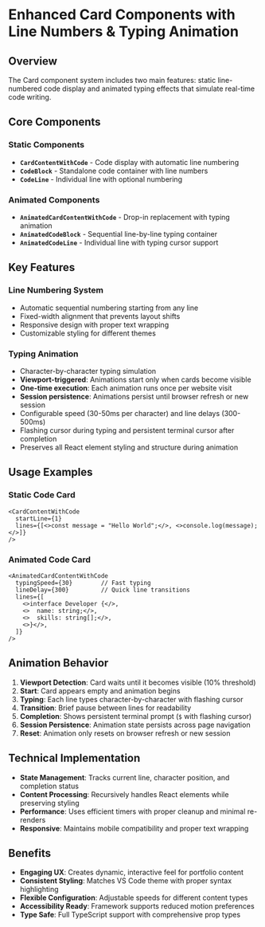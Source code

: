 # Enhanced Card Components with Line Numbers & Typing Animation

## Overview

The Card component system includes two main features: static line-numbered code display and animated typing effects that simulate real-time code writing.

## Core Components

### Static Components

- **`CardContentWithCode`** - Code display with automatic line numbering
- **`CodeBlock`** - Standalone code container with line numbers
- **`CodeLine`** - Individual line with optional numbering

### Animated Components

- **`AnimatedCardContentWithCode`** - Drop-in replacement with typing animation
- **`AnimatedCodeBlock`** - Sequential line-by-line typing container
- **`AnimatedCodeLine`** - Individual line with typing cursor support

## Key Features

### Line Numbering System

- Automatic sequential numbering starting from any line
- Fixed-width alignment that prevents layout shifts
- Responsive design with proper text wrapping
- Customizable styling for different themes

### Typing Animation

- Character-by-character typing simulation
- **Viewport-triggered**: Animations start only when cards become visible
- **One-time execution**: Each animation runs once per website visit
- **Session persistence**: Animations persist until browser refresh or new session
- Configurable speed (30-50ms per character) and line delays (300-500ms)
- Flashing cursor during typing and persistent terminal cursor after completion
- Preserves all React element styling and structure during animation

## Usage Examples

### Static Code Card

```tsx
<CardContentWithCode
  startLine={1}
  lines={[<>const message = "Hello World";</>, <>console.log(message);</>]}
/>
```

### Animated Code Card

```tsx
<AnimatedCardContentWithCode
  typingSpeed={30}        // Fast typing
  lineDelay={300}         // Quick line transitions
  lines={[
    <>interface Developer {</>,
    <>  name: string;</>,
    <>  skills: string[];</>,
    <>}</>,
  ]}
/>
```

## Animation Behavior

1. **Viewport Detection**: Card waits until it becomes visible (10% threshold)
2. **Start**: Card appears empty and animation begins
3. **Typing**: Each line types character-by-character with flashing cursor
4. **Transition**: Brief pause between lines for readability
5. **Completion**: Shows persistent terminal prompt (`$` with flashing cursor)
6. **Session Persistence**: Animation state persists across page navigation
7. **Reset**: Animation only resets on browser refresh or new session

## Technical Implementation

- **State Management**: Tracks current line, character position, and completion status
- **Content Processing**: Recursively handles React elements while preserving styling
- **Performance**: Uses efficient timers with proper cleanup and minimal re-renders
- **Responsive**: Maintains mobile compatibility and proper text wrapping

## Benefits

- **Engaging UX**: Creates dynamic, interactive feel for portfolio content
- **Consistent Styling**: Matches VS Code theme with proper syntax highlighting
- **Flexible Configuration**: Adjustable speeds for different content types
- **Accessibility Ready**: Framework supports reduced motion preferences
- **Type Safe**: Full TypeScript support with comprehensive prop types
